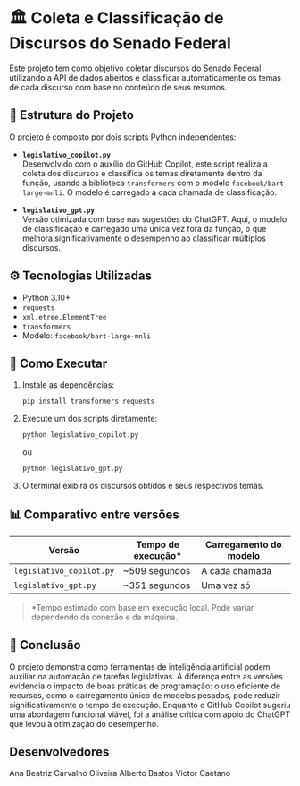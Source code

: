 
# 🏛️ Coleta e Classificação de Discursos do Senado Federal

Este projeto tem como objetivo coletar discursos do Senado Federal utilizando a API de dados abertos e classificar automaticamente os temas de cada discurso com base no conteúdo de seus resumos.

## 📁 Estrutura do Projeto

O projeto é composto por dois scripts Python independentes:

- **`legislativo_copilot.py`**  
  Desenvolvido com o auxílio do GitHub Copilot, este script realiza a coleta dos discursos e classifica os temas diretamente dentro da função, usando a biblioteca `transformers` com o modelo `facebook/bart-large-mnli`. O modelo é carregado a cada chamada de classificação.

- **`legislativo_gpt.py`**  
  Versão otimizada com base nas sugestões do ChatGPT. Aqui, o modelo de classificação é carregado uma única vez fora da função, o que melhora significativamente o desempenho ao classificar múltiplos discursos.

## ⚙️ Tecnologias Utilizadas

- Python 3.10+
- `requests`
- `xml.etree.ElementTree`
- `transformers` 
- Modelo: `facebook/bart-large-mnli`

## 🚀 Como Executar

1. Instale as dependências:
   ```bash
   pip install transformers requests
   ```

2. Execute um dos scripts diretamente:
   ```bash
   python legislativo_copilot.py
   ```
   ou
   ```bash
   python legislativo_gpt.py
   ```

3. O terminal exibirá os discursos obtidos e seus respectivos temas.

## 📊 Comparativo entre versões

| Versão               | Tempo de execução* | Carregamento do modelo |
|----------------------|--------------------|-------------------------|
| `legislativo_copilot.py` | ~509 segundos       | A cada chamada          |
| `legislativo_gpt.py`     | ~351 segundos       | Uma vez só              |

> *Tempo estimado com base em execução local. Pode variar dependendo da conexão e da máquina.

## 📌 Conclusão

O projeto demonstra como ferramentas de inteligência artificial podem auxiliar na automação de tarefas legislativas. A diferença entre as versões evidencia o impacto de boas práticas de programação: o uso eficiente de recursos, como o carregamento único de modelos pesados, pode reduzir significativamente o tempo de execução. Enquanto o GitHub Copilot sugeriu uma abordagem funcional viável, foi a análise crítica com apoio do ChatGPT que levou à otimização do desempenho.

## Desenvolvedores
Ana Beatriz Carvalho Oliveira
Alberto Bastos
Victor Caetano
